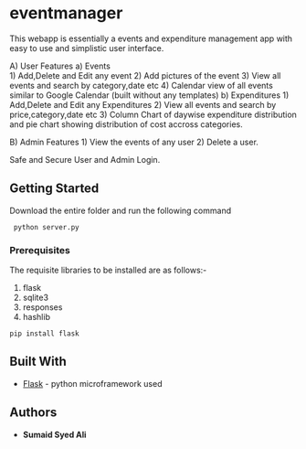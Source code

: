 # eventmanager

This webapp is essentially a events and expenditure management app with easy to use and simplistic user interface. 

A) User Features
	a) Events	
		1) Add,Delete and Edit any event
		2) Add pictures of the event
		3) View all events and search by category,date etc
		4) Calendar view of all events similar to Google Calendar (built without any templates)
	b) Expenditures	
		1) Add,Delete and Edit any Expenditures
		2) View all events and search by price,category,date etc
		3) Column Chart of daywise expenditure distribution and pie chart showing distribution of cost
		   accross categories. 

B) Admin Features
	1) View the events of any user
	2) Delete a user.

Safe and Secure User and Admin Login.

## Getting Started

Download the entire folder and run the following command
```
 python server.py
```
### Prerequisites

The requisite libraries to be installed are as follows:-

1) flask
2) sqlite3
3) responses
4) hashlib

```
pip install flask
```


## Built With

* [Flask](http://flask.pocoo.org/) - python microframework used

## Authors

* **Sumaid Syed Ali** 
